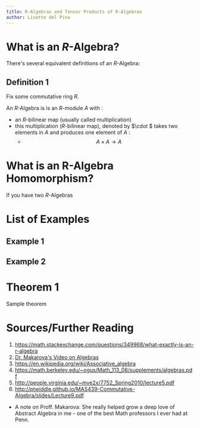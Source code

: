 ```yaml
---
title: R-Algebras and Tensor Products of R-Algebras
author: Lisette del Pino
---
```


<script type="text/javascript" async
  src="https://cdn.mathjax.org/mathjax/latest/MathJax.js?config=TeX-MML-AM_CHTML">
</script>


# What is an $R$-Algebra?

There's several equivalent definitions of an $R$-Algebra:

## Definition 1

Fix some commutative ring $R$. 

An $R$-Algebra is is an $R$-module $A$ with : 
- an $R$-bilinear map (usually called multiplication)
- this multiplication ($R$-bilinear map), denoted by $\cdot $ takes two elements in $A$ and produces one element of $A$ :
  - $$A \times A \to A$$

# What is an R-Algebra Homomorphism?

If you have two $R$-Algebras

# List of Examples 

## Example 1

## Example 2


# Theorem 1 
Sample theorem 


# Sources/Further Reading

1. https://math.stackexchange.com/questions/349968/what-exactly-is-an-r-algebra
2. [Dr. Makarova's Video on Algebras](https://www.youtube.com/watch?v=vthp19uc0h4)
3. https://en.wikipedia.org/wiki/Associative_algebra
4. https://math.berkeley.edu/~ogus/Math_113_08/supplements/algebras.pdf
5. http://people.virginia.edu/~mve2x/7752_Spring2010/lecture5.pdf
6. http://ptwiddle.github.io/MAS439-Commutative-Algebra/slides/Lecture9.pdf
- A note on Proff. Makarova: She really helped grow a deep love of Abstract Algebra in me - one of the best Math professors I ever had at Penn.




